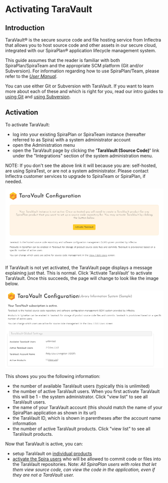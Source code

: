 # Activating TaraVault
## Introduction

TaraVault® is the secure source code and file hosting service from Inflectra that allows you to host source code and other assets in our secure cloud, integrated with our SpiraPlan® application lifecycle management system.

This guide assumes that the reader is familiar with both SpiraPlan/SpiraTeam and the appropriate SCM platform (Git and/or Subversion). For information regarding how to use SpiraPlan/Team, please refer to the *[User Manual](../Spira-User-Manual/index.md)*.

You can use either Git or Subversion with TaraVault. If you want to learn more about each of these and which is right for you, read our intro guides to  [using Git](Using-Git.md) and [using Subversion](Using-Subversion.md).


## Activation
To activate TaraVault:

- log into your existing SpiraPlan or SpiraTeam instance (hereafter referred to as Spira) with a system administrator account 
- open the Administration menu
- open the TaraVault page by clicking the **'TaraVault (Source Code)'** link under the "Integrations" section of the system administration menu. 

NOTE: If you don't see the above link it will because you are: self-hosted, are using SpiraTest, or are not a system administrator. Please contact Inflectra customer services to upgrade to SpiraTeam or SpiraPlan, if needed.

![](img/Activating_TaraVault_4.png)

If TaraVault is not yet activated, the TaraVault page displays a message explaining just that. This is normal. Click 'Activate TaraVault' to activate TaraVault. Once this succeeds, the page will change to look like the image below.

![](img/Activating_TaraVault_5.png)

This shows you you the following information:

- the number of available TaraVault users (typically this is unlimited)
- the number of active TaraVault users. When you first activate TaraVault this will be 1 - the system administrator. Click "view list" to see all TaraVault users.
- the name of your TaraVault account (this should match the name of your SpiraPlan application as shown in its url)
- the TaraVault ID, which is shown in parentheses after the account name information
- the number of active TaraVault products. Click "view list" to see all TaraVault products.

Now that TaraVault is active, you can:

- setup TaraVault on [individual products](./Provisioning-Projects-&-Users.md/#provisioning-products)
- [activate the Spira users](./Provisioning-Projects-&-Users.md/#managing-users) who will be allowed to commit code or files into the TaraVault repositories. Note: *All SpiraPlan users with roles that let them view source code, can view the code in the application, even if they are not a TaraVault user.*

